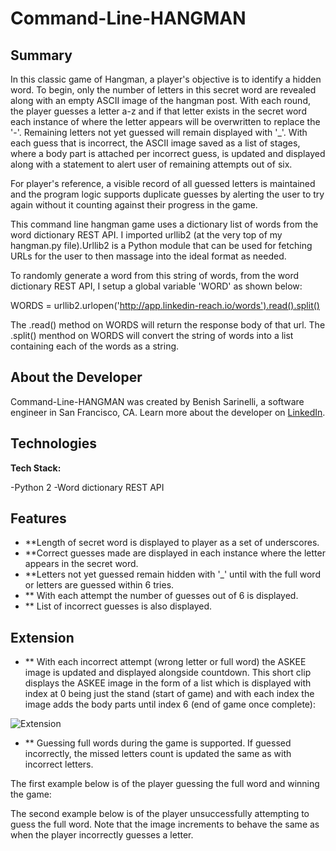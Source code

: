 # Command-Line-HANGMAN

## Summary

In this classic game of Hangman, a player's objective is to identify a hidden word. To begin, only the number of letters in this secret word are revealed along with an empty ASCII image of the hangman post. With each round, the player guesses a letter a-z and if that letter exists in the secret word each instance of where the letter appears will be overwritten to replace the '-'. Remaining letters not yet guessed will remain displayed with '_'.  With each guess that is incorrect, the ASCII image saved as a list of stages, where a body part is attached per incorrect guess, is updated and displayed along with a statement to alert user of remaining attempts out of six. 


For player's reference, a visible record of all guessed letters is maintained and the program logic supports duplicate guesses by alerting the user to try again without it counting against their progress in the game.

This command line hangman game uses a dictionary list of words from the word dictionary REST API. I imported urllib2 (at the very top of my hangman.py file).Urllib2 is a Python module that can be used for fetching URLs for the user to then massage into the ideal format as needed.

To randomly generate a word from this string of words, from the word dictionary REST API, I setup a global variable 'WORD' as shown below:

WORDS = urllib2.urlopen('http://app.linkedin-reach.io/words').read().split() 

The .read() method on WORDS will return the response body of that url.
The .split() menthod on WORDS will convert the string of words into a list containing each of the words as a string.

## About the Developer

Command-Line-HANGMAN was created by Benish Sarinelli, a software engineer in San Francisco, CA. Learn more about the developer on [LinkedIn](https://www.linkedin.com/in/bsarinelli/).

## Technologies

**Tech Stack:**

-Python 2
-Word dictionary REST API

## Features

- **Length of secret word is displayed to player as a set of underscores.
- **Correct guesses made are displayed in each instance where the letter appears in the secret word.
- **Letters not yet guessed remain hidden with '_' until with the full word or letters are guessed within 6 tries.
- ** With each attempt the number of guesses out of 6 is displayed.
- ** List of incorrect guesses is also displayed.

## Extension
- ** With each incorrect attempt (wrong letter or full word) the ASKEE image is updated and displayed alongside countdown.
This short clip displays the ASKEE image in the form of a list which is displayed with index at 0 being just the stand (start of game) and with each index the image adds the body parts until index 6 (end of game once complete):

![Extension](testing.gif)<br>


- ** Guessing full words during the game is supported. If guessed incorrectly, the missed letters count is updated the same as with incorrect letters.

The first example below is of the player guessing the full word and winning the game:


The second example below is of the player unsuccessfully attempting to guess the full word. Note that the image increments to behave the same as when the player incorrectly guesses a letter.
